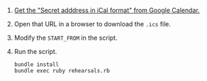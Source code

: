 1. [Get the "Secret adddress in iCal format" from Google Calendar.](https://support.google.com/calendar/answer/37083#link)
1. Open that URL in a browser to download the `.ics` file.
1. Modify the `START_FROM` in the script.
1. Run the script.

   ```shell
   bundle install
   bundle exec ruby rehearsals.rb
   ```
